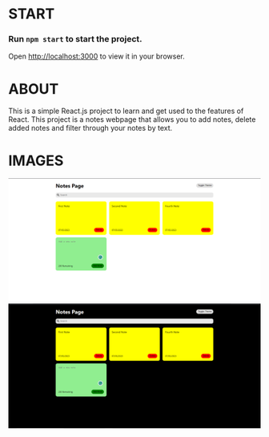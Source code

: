 # START

### Run `npm start` to start the project.

Open [http://localhost:3000](http://localhost:3000) to view it in your browser.

# ABOUT

This is a simple React.js project to learn and get used to the features of React.
This project is a notes webpage that allows you to add notes, delete added notes and filter through your notes by text.

# IMAGES

![Page](./public/page-1.png)
![Page](./public/page-2.png)
